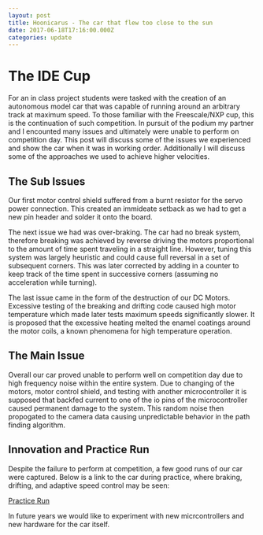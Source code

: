 ```yaml
---
layout: post
title: Hoonicarus - The car that flew too close to the sun
date: 2017-06-18T17:16:00.000Z
categories: update
---
```


# The IDE Cup 

For an in class project students were tasked with the creation of an autonomous
model car that was capable of running around an arbitrary track at maximum 
speed. To those familiar with the Freescale/NXP cup, this is the continuation 
of such competition. In pursuit of the podium my partner and I encounted many
issues and ultimately were unable to perform on competition day. This post will 
discuss some of the issues we experienced and show the car when it was in working
order. Additionally I will discuss some of the approaches we used to achieve 
higher velocities. 

## The Sub Issues

Our first motor control shield suffered from a burnt resistor for the servo 
power connection. This created an immideate setback as we had to get a new pin
header and solder it onto the board. 

The next issue we had was over-braking. The car had no break system, therefore
breaking was achieved by reverse driving the motors proportional to the amount
of time spent traveling in a straight line. However, tuning this system was largely
heuristic and could cause full reversal in a set of subsequent corners. This was 
later corrected by adding in a counter to keep track of the time spent in 
successive corners (assuming no acceleration while turning).

The last issue came in the form of the destruction of our DC Motors. Excessive
testing of the breaking and drifting code caused high motor temperature which 
made later tests maximum speeds significantly slower. It is proposed that the 
excessive heating melted the enamel coatings around the motor coils, a known
phenomena for high temperature operation.

## The Main Issue

Overall our car proved unable to perform well on competition day due to high
frequency noise within the entire system. Due to changing of the motors, motor 
control shield, and testing with another microcontroller it is supposed that backfed
current to one of the io pins of the microcontroller caused permanent damage to
the system. This random noise then propogated to the camera data causing unpredictable
behavior in the path finding algorithm. 

## Innovation and Practice Run

Despite the failure to perform at competition, a few good runs of our car were
captured. Below is a link to the car during practice, where braking, drifting,
and adaptive speed control may be seen:

[Practice Run](https://youtu.be/5yPk6YW4bvY)

In future years we would like to experiment with new micrcontrollers and new 
hardware for the car itself.

